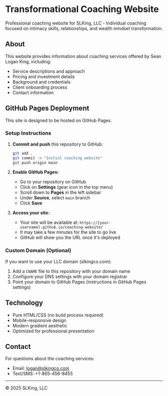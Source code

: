 # Transformational Coaching Website

Professional coaching website for SLKing, LLC - Individual coaching focused on intimacy skills, relationships, and wealth mindset transformation.

## About

This website provides information about coaching services offered by Sean Logan King, including:
- Service descriptions and approach
- Pricing and investment details
- Background and credentials
- Client onboarding process
- Contact information

## GitHub Pages Deployment

This site is designed to be hosted on GitHub Pages.

### Setup Instructions

1. **Commit and push** this repository to GitHub:
   ```bash
   git add .
   git commit -m "Initial coaching website"
   git push origin main
   ```

2. **Enable GitHub Pages:**
   - Go to your repository on GitHub
   - Click on **Settings** (gear icon in the top menu)
   - Scroll down to **Pages** in the left sidebar
   - Under **Source**, select `main` branch
   - Click **Save**

3. **Access your site:**
   - Your site will be available at: `https://[your-username].github.io/coaching-website/`
   - It may take a few minutes for the site to go live
   - GitHub will show you the URL once it's deployed

### Custom Domain (Optional)

If you want to use your LLC domain (slkingco.com):
1. Add a `CNAME` file to this repository with your domain name
2. Configure your DNS settings with your domain registrar
3. Point your domain to GitHub Pages (instructions in GitHub Pages settings)

## Technology

- Pure HTML/CSS (no build process required)
- Mobile-responsive design
- Modern gradient aesthetic
- Optimized for professional presentation

## Contact

For questions about the coaching services:
- Email: logan@slkingco.com
- Text/SMS: +1-865-456-8455

---

© 2025 SLKing, LLC

